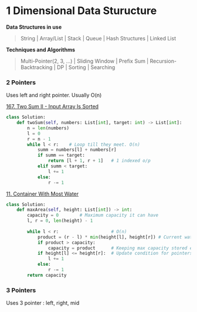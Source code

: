 #  **1 Dimensional Data Sturucture**
    
**Data Structures in use**
>
>String | Array/List | Stack | Queue | Hash Structures | Linked List

**Techniques and Algorithms**
>
>Multi-Pointer(2, 3, ...) | Sliding Window | Prefix Sum | Recursion-Backtracking | DP | Sorting | Searching

### **2 Pointers**

Uses left and right pointer. Usually O(n)

[167. Two Sum II - Input Array Is Sorted](https://leetcode.com/problems/two-sum-ii-input-array-is-sorted/description/)
```python
class Solution:
    def twoSum(self, numbers: List[int], target: int) -> List[int]:
        n = len(numbers)
        l = 0
        r = n - 1
        while l < r:    # Loop till they meet. O(n)
            summ = numbers[l] + numbers[r]
            if summ == target:
                return [l + 1, r + 1]   # 1 indexed o/p
            elif summ < target:
                l += 1
            else:
                r -= 1
```

[11. Container With Most Water](https://leetcode.com/problems/container-with-most-water/description/)

```python
class Solution:
    def maxArea(self, height: List[int]) -> int:
        capacity = 0        # Maximum capacity it can have
        l, r = 0, len(height) - 1
        
        while l < r:                    # O(n)
            product = (r - l) * min(height[l], height[r]) # Current water content
            if product > capacity:
                capacity = product      # Keeping max capacity stored every while
            if height[l] <= height[r]:  # Update condition for pointers
                l += 1
            else:
                r -= 1
        return capacity
```

### **3 Pointers**
Uses 3 pointer : left, right, mid

